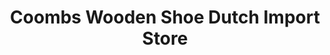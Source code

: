 ---
title: "Coombs Wooden Shoe Dutch Import Store"
url: /coombs/coombs-wooden-shoe-dutch-import-store/
shop: variety store
---